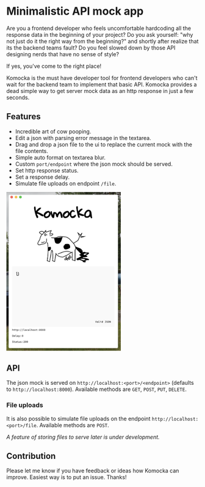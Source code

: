 # Minimalistic API mock app

Are you a frontend developer who feels uncomfortable hardcoding all the response data in the beginning of your project? Do you ask yourself: "why not just do it the right way from the beginning?" and shortly after realize that its the backend teams fault? Do you feel slowed down by those API designing nerds that have no sense of style?

If yes, you've come to the right place!

Komocka is the must have developer tool for frontend developers who can't wait for the backend team to implement that basic API. Komocka provides a dead simple way to get server mock data as an http response in just a few seconds.

## Features

- Incredible art of cow pooping.
- Edit a json with parsing error message in the textarea.
- Drag and drop a json file to the ui to replace the current mock with the file contents.
- Simple auto format on textarea blur.
- Custom `port/endpoint` where the json mock should be served.
- Set http response status.
- Set a response delay.
- Simulate file uploads on endpoint `/file`.

<img src="image.png" alt="" width="300" />

## API

The json mock is served on `http://localhost:<port>/<endpoint>` (defaults to `http://localhost:8000`). Available methods are `GET`, `POST`, `PUT`, `DELETE`.

### File uploads

It is also possible to simulate file uploads on the endpoint `http://localhost:<port>/file`. Available methods are `POST`.

_A feature of storing files to serve later is under development._

## Contribution

Please let me know if you have feedback or ideas how Komocka can improve. Easiest way is to put an issue. Thanks!
